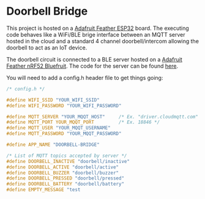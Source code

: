 # Doorbell Bridge

This project is hosted on a [Adafruit Feather ESP32](https://www.adafruit.com/product/3405) board. The executing code behaves like a WiFi/BLE brige interface between an MQTT server hosted in the cloud and a standard 4 channel doorbell/intercom allowing the doorbell to act as an IoT device.

The doorbell circuit is connected to a BLE server hosted on a [Adafruit Feather nRF52 Bluefruit](https://www.adafruit.com/product/3406). The code for the server can be found [here](https://github.com/cohesivejones/doorbell-server).

You will need to add a config.h header file to get things going:

```C
/* config.h */

#define WIFI_SSID "YOUR_WIFI_SSID"
#define WIFI_PASSWORD "YOUR_WIFI_PASSWORD"

#define MQTT_SERVER "YOUR_MQQT_HOST"     /* Ex. "driver.cloudmqtt.com" */
#define MQTT_PORT YOUR_MQQT_PORT         /* Ex. 18846 */
#define MQTT_USER "YOUR_MQQT_USERNAME"
#define MQTT_PASSWORD "YOUR_MQQT_PASSWORD"

#define APP_NAME "DOORBELL-BRIDGE"

/* List of MQTT topics accepted by server */
#define DOORBELL_INACTIVE "doorbell/inactive"
#define DOORBELL_ACTIVE "doorbell/active"
#define DOORBELL_BUZZER "doorbell/buzzer"
#define DOORBELL_PRESSED "doorbell/pressed"
#define DOORBELL_BATTERY "doorbell/battery"
#define EMPTY_MESSAGE "test
```

